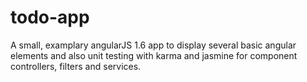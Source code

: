 # todo-app
A small, examplary angularJS 1.6 app to display several basic angular elements and also unit testing with karma and jasmine for component controllers, filters and services.
